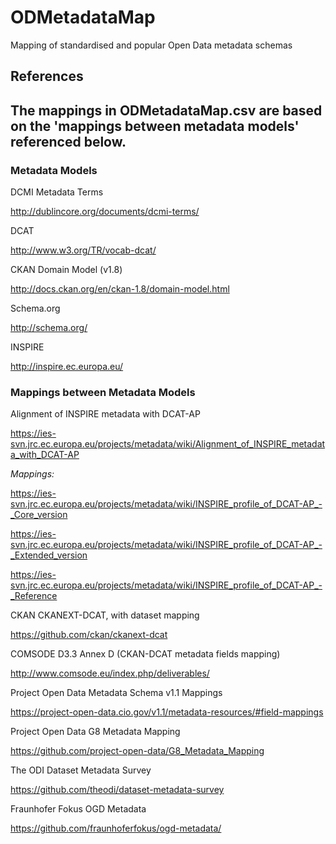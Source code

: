 ODMetadataMap
=============

Mapping of standardised and popular Open Data metadata schemas

<h2>References<h2>

The mappings in ODMetadataMap.csv are based on the 'mappings between metadata models' referenced below.

<h3>Metadata Models</h3>

DCMI Metadata Terms

http://dublincore.org/documents/dcmi-terms/

DCAT

http://www.w3.org/TR/vocab-dcat/


CKAN Domain Model (v1.8)

http://docs.ckan.org/en/ckan-1.8/domain-model.html 


Schema.org

http://schema.org/


INSPIRE

http://inspire.ec.europa.eu/

<h3>Mappings between Metadata Models</h3>

Alignment of INSPIRE metadata with DCAT-AP

https://ies-svn.jrc.ec.europa.eu/projects/metadata/wiki/Alignment_of_INSPIRE_metadata_with_DCAT-AP

<i>Mappings:</i>

https://ies-svn.jrc.ec.europa.eu/projects/metadata/wiki/INSPIRE_profile_of_DCAT-AP_-_Core_version

https://ies-svn.jrc.ec.europa.eu/projects/metadata/wiki/INSPIRE_profile_of_DCAT-AP_-_Extended_version

https://ies-svn.jrc.ec.europa.eu/projects/metadata/wiki/INSPIRE_profile_of_DCAT-AP_-_Reference


CKAN CKANEXT-DCAT, with dataset mapping

https://github.com/ckan/ckanext-dcat


COMSODE D3.3 Annex D (CKAN-DCAT metadata fields mapping)

http://www.comsode.eu/index.php/deliverables/


Project Open Data Metadata Schema v1.1 Mappings

https://project-open-data.cio.gov/v1.1/metadata-resources/#field-mappings 


Project Open Data G8 Metadata Mapping 

https://github.com/project-open-data/G8_Metadata_Mapping


The ODI Dataset Metadata Survey

https://github.com/theodi/dataset-metadata-survey


Fraunhofer Fokus OGD Metadata

https://github.com/fraunhoferfokus/ogd-metadata/
